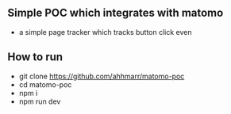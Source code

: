 ## Simple POC which integrates with matomo

- a simple page tracker which tracks button click even

## How to run

- git clone https://github.com/ahhmarr/matomo-poc
- cd matomo-poc
- npm i
- npm run dev
